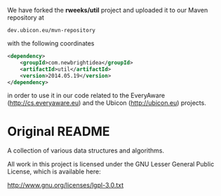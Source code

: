 We have forked the **rweeks/util** project and uploaded it to our Maven repository at

```
dev.ubicon.eu/mvn-repository
```  

with the following coordinates

```XML
<dependency>
	<groupId>com.newbrightidea</groupId>
	<artifactId>util</artifactId>
	<version>2014.05.19</version>
</dependency>
```

in order to use it in our code related to the EveryAware (http://cs.everyaware.eu) and the Ubicon (http://ubicon.eu) projects.

# Original README #

A collection of various data structures and algorithms.

All work in this project is licensed under the GNU Lesser General Public License,
which is available here:

http://www.gnu.org/licenses/lgpl-3.0.txt
